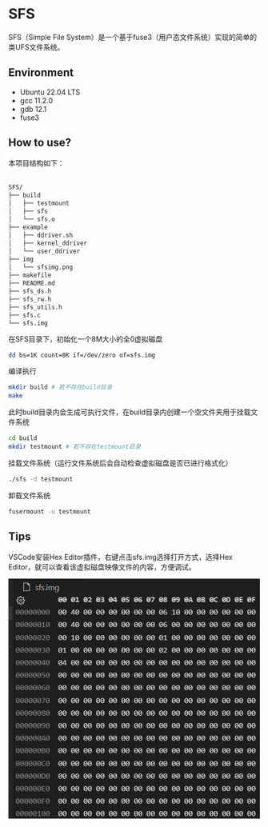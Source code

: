 # SFS

SFS（Simple File System）是一个基于fuse3（用户态文件系统）实现的简单的类UFS文件系统。

## Environment

- Ubuntu 22.04 LTS
- gcc 11.2.0
- gdb 12.1
- fuse3

## How to use?

本项目结构如下：

```

SFS/
├── build
│   ├── testmount
│   ├── sfs
│   └── sfs.o
├── example
│   ├── ddriver.sh
│   ├── kernel_ddriver
│   └── user_ddriver
├── img
│   └── sfsimg.png
├── makefile
├── README.md
├── sfs_ds.h
├── sfs_rw.h
├── sfs_utils.h
├── sfs.c
└── sfs.img

```


在SFS目录下，初始化一个8M大小的全0虚拟磁盘

```bash
dd bs=1K count=8K if=/dev/zero of=sfs.img
```

编译执行

```bash
mkdir build # 若不存在build目录
make
```

此时build目录内会生成可执行文件，在build目录内创建一个空文件夹用于挂载文件系统

```bash
cd build
mkdir testmount # 若不存在testmount目录
```

挂载文件系统（运行文件系统后会自动检查虚拟磁盘是否已进行格式化）

```bash
./sfs -d testmount
```

卸载文件系统

```bash
fusermount -u testmount
```

## Tips

VSCode安装Hex Editor插件，右键点击sfs.img选择打开方式，选择Hex Editor，就可以查看该虚拟磁盘映像文件的内容，方便调试。

![image](img/sfsimg.png)